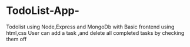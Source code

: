 # TodoList-App-
 Todolist using Node,Express and MongoDb with Basic frontend using html,css
 User can add a task ,and delete all completed tasks by checking them off 
